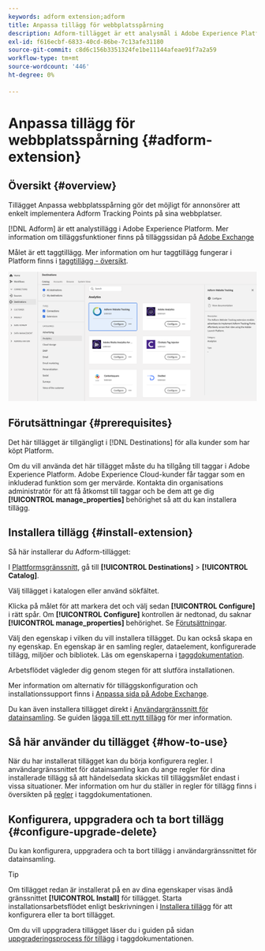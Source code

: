 ```yaml
---
keywords: adform extension;adform
title: Anpassa tillägg för webbplatsspårning
description: Adform-tillägget är ett analysmål i Adobe Experience Platform. Mer information om tilläggsfunktionerna finns på tilläggssidan på Adobe Exchange.
exl-id: f616ecbf-6833-40cd-86be-7c13afe31180
source-git-commit: c8d6c156b3351324fe1be11144afeae91f7a2a59
workflow-type: tm+mt
source-wordcount: '446'
ht-degree: 0%

---
```


# Anpassa tillägg för webbplatsspårning {#adform-extension}

## Översikt {#overview}

Tillägget Anpassa webbplatsspårning gör det möjligt för annonsörer att enkelt implementera Adform Tracking Points på sina webbplatser.

[!DNL Adform] är ett analystillägg i Adobe Experience Platform. Mer information om tilläggsfunktioner finns på tilläggssidan på [Adobe Exchange](https://exchange.adobe.com/experiencecloud.details.103195.adform-website-tracking.html)

Målet är ett taggtillägg. Mer information om hur taggtillägg fungerar i Platform finns i [taggtillägg - översikt](../launch-extensions/overview.md).

![Anpassa tillägg](../../assets/catalog/analytics/adform/catalog.png)

## Förutsättningar {#prerequisites}

Det här tillägget är tillgängligt i [!DNL Destinations] för alla kunder som har köpt Platform.

Om du vill använda det här tillägget måste du ha tillgång till taggar i Adobe Experience Platform. Adobe Experience Cloud-kunder får taggar som en inkluderad funktion som ger mervärde. Kontakta din organisations administratör för att få åtkomst till taggar och be dem att ge dig **[!UICONTROL manage_properties]** behörighet så att du kan installera tillägg.

## Installera tillägg {#install-extension}

Så här installerar du Adform-tillägget:

I [Plattformsgränssnitt](https://platform.adobe.com/), gå till **[!UICONTROL Destinations]** > **[!UICONTROL Catalog]**.

Välj tillägget i katalogen eller använd sökfältet.

Klicka på målet för att markera det och välj sedan **[!UICONTROL Configure]** i rätt spår. Om **[!UICONTROL Configure]** kontrollen är nedtonad, du saknar **[!UICONTROL manage_properties]** behörighet. Se [Förutsättningar](#prerequisites).

Välj den egenskap i vilken du vill installera tillägget. Du kan också skapa en ny egenskap. En egenskap är en samling regler, dataelement, konfigurerade tillägg, miljöer och bibliotek. Läs om egenskaperna i [taggdokumentation](../../../tags/ui/administration/companies-and-properties.md#properties-page).

Arbetsflödet vägleder dig genom stegen för att slutföra installationen.

Mer information om alternativ för tilläggskonfiguration och installationssupport finns i [Anpassa sida på Adobe Exchange](https://exchange.adobe.com/experiencecloud.details.103195.adform-website-tracking.html).

Du kan även installera tillägget direkt i [Användargränssnitt för datainsamling](https://experience.adobe.com/#/data-collection/). Se guiden [lägga till ett nytt tillägg](../../../tags/ui/managing-resources/extensions/overview.md#add-a-new-extension) för mer information.

## Så här använder du tillägget {#how-to-use}

När du har installerat tillägget kan du börja konfigurera regler. I användargränssnittet för datainsamling kan du ange regler för dina installerade tillägg så att händelsedata skickas till tilläggsmålet endast i vissa situationer. Mer information om hur du ställer in regler för tillägg finns i översikten på [regler](../../../tags/ui/managing-resources/rules.md) i taggdokumentationen.

## Konfigurera, uppgradera och ta bort tillägg {#configure-upgrade-delete}

Du kan konfigurera, uppgradera och ta bort tillägg i användargränssnittet för datainsamling.

>[!TIP]
>
>Om tillägget redan är installerat på en av dina egenskaper visas ändå gränssnittet **[!UICONTROL Install]** för tillägget. Starta installationsarbetsflödet enligt beskrivningen i [Installera tillägg](#install-extension) för att konfigurera eller ta bort tillägget.

Om du vill uppgradera tillägget läser du i guiden på sidan [uppgraderingsprocess för tillägg](../../../tags/ui/managing-resources/extensions/extension-upgrade.md) i taggdokumentationen.
